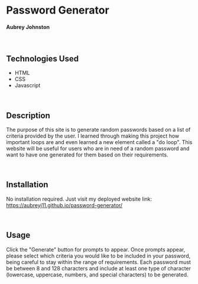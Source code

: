 # Password Generator
#### Aubrey Johnston
<br>

## Technologies Used
<ul>
    <li>HTML</li>
    <li>CSS</li>
    <li>Javascript</derli>
</ul>    

<br>

## Description
The purpose of this site is to generate random passwords based on a list of criteria provided by the user. I learned through making this project how important loops are and even learned a new element called a "do loop". This website will be useful for users who are in need of a random password and want to have one generated for them based on their requirements. 

<br>


## Installation
No installation required. Just visit my deployed website link:
<br>
https://aubreyj11.github.io/password-generator/

<br>

## Usage
Click the "Generate" button for prompts to appear. Once prompts appear, please select which criteria you would like to be included in your password, being careful to stay within the range of requirements. Each password must be between 8 and 128 characters and include at least one type of character (lowercase, uppercase, numbers, and special characters) to be generated.